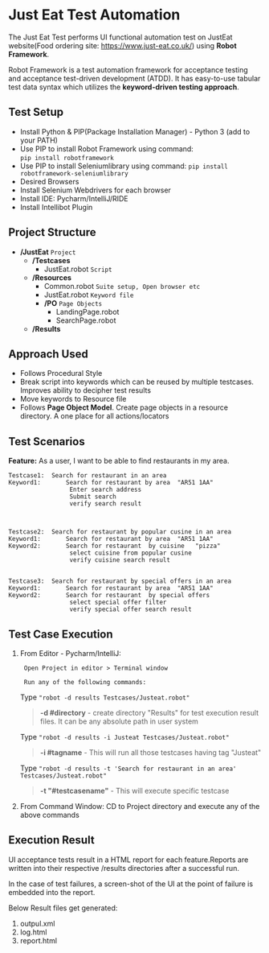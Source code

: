 


# **Just Eat Test Automation**

The Just Eat Test performs UI functional automation test on JustEat website(Food ordering site: https://www.just-eat.co.uk/) using **Robot Framework**.

Robot Framework is a test automation framework for acceptance testing and acceptance test-driven development (ATDD). 
It has easy-to-use tabular test data syntax which utilizes the **keyword-driven testing approach**.


## Test Setup

 - Install Python & PIP(Package Installation Manager) - Python 3 (add to your PATH) 
 - Use PIP to install Robot Framework  using command:  
			`pip install robotframework `
 - Use PIP to install Seleniumlibrary  using command: 
		   `pip install robotframework-seleniumlibrary ` 
  - Desired Browsers 
   - Install Selenium Webdrivers for each browser 
   - Install IDE: Pycharm/IntelliJ/RIDE  
   - Install Intellibot Plugin

## Project Structure

- **/JustEat**  `Project`
	 * **/Testcases**
		 * JustEat.robot   `Script `
	 + **/Resources**
		 + Common.robot  `Suite setup, Open browser etc `
		 + JustEat.robot  `Keyword file `
		 +  **/PO**  `Page Objects `
			 + LandingPage.robot
			 + SearchPage.robot
	 + **/Results**  


## Approach Used

- Follows Procedural Style
- Break script into keywords which can be reused by multiple testcases. Improves ability to decipher test results
-  Move keywords to Resource file
-  Follows **Page Object Model**. Create page objects in a resource directory. A one place for all actions/locators

## Test Scenarios

**Feature:**  As a user, I want to be able to find restaurants in my area.

	Testcase1: 	Search for restaurant in an area
	Keyword1:		Search for restaurant by area  "AR51 1AA"
					 Enter search address  
    				 Submit search
    				 verify search result

				
	
	Testcase2: 	Search for restaurant by popular cusine in an area
	Keyword1:		Search for restaurant by area  "AR51 1AA"
	Keyword2:		Search for restaurant  by cuisine	"pizza"
					 select cuisine from popular cusine
					 verify cuisine search result
					
	
	Testcase3:	Search for restaurant by special offers in an area 	
	Keyword1:		Search for restaurant by area  "AR51 1AA"
	Keyword2:		Search for restaurant  by special offers
					 select special offer filter
					 verify special offer search result

## Test Case Execution

1. From Editor - Pycharm/IntelliJ:

		Open Project in editor > Terminal window
		
		Run any of the following commands:
		
	Type `"robot -d results Testcases/Justeat.robot"` 
	> **-d #directory** - create directory "Results" for test execution result files. It can be any absolute path in user system
		 
	Type `"robot -d results -i Justeat Testcases/Justeat.robot"` 
	> **-i #tagname** - This will run all those testcases having tag "Justeat"
	 
	Type `"robot -d results -t 'Search for restaurant in an area' Testcases/Justeat.robot"` 
	> **-t "#testcasename"**  - This will execute specific testcase

2. From Command Window: CD to Project directory and execute any of the above commands

## Execution Result

UI acceptance tests result in a HTML report for each feature.Reports  are written into their respective /results directories after a successful run.

In the case of test failures, a screen-shot of the UI at the point of failure is embedded into the report.

Below Result files get generated:
1. outpul.xml
2. log.html
3. report.html 
